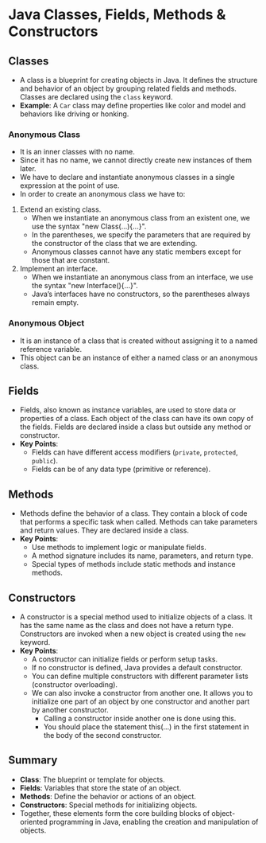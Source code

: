 # Java Classes, Fields, Methods & Constructors

## Classes
- A class is a blueprint for creating objects in Java. It defines the structure and behavior of an object by grouping 
  related fields and methods. Classes are declared using the `class` keyword.
- **Example**: A `Car` class may define properties like color and model and behaviors like driving or honking.

### Anonymous Class
- It is an inner classes with no name.
- Since it has no name, we cannot directly create new instances of them later.
- We have to declare and instantiate anonymous classes in a single expression at the point of use.
- In order to create an anonymous class we have to:
1. Extend an existing class.
   - When we instantiate an anonymous class from an existent one, we use the syntax "new Class(...){...}".
   - In the parentheses, we specify the parameters that are required by the constructor of the class
     that we are extending.
   - Anonymous classes cannot have any static members except for those that are constant.
2. Implement an interface.
   - When we instantiate an anonymous class from an interface, we use the syntax "new Interface(){...}".
   - Java’s interfaces have no constructors, so the parentheses always remain empty.
### Anonymous Object
- It is an instance of a class that is created without assigning it to a named reference variable.
- This object can be an instance of either a named class or an anonymous class.


## Fields
- Fields, also known as instance variables, are used to store data or properties of a class. Each object of the class can 
 have its own copy of the fields. Fields are declared inside a class but outside any method or constructor.
- **Key Points**:
  - Fields can have different access modifiers (`private`, `protected`, `public`).
  - Fields can be of any data type (primitive or reference).

## Methods
- Methods define the behavior of a class. They contain a block of code that performs a specific task when called. 
  Methods can take parameters and return values. They are declared inside a class.
- **Key Points**:
  - Use methods to implement logic or manipulate fields.
  - A method signature includes its name, parameters, and return type.
  - Special types of methods include static methods and instance methods.

## Constructors
- A constructor is a special method used to initialize objects of a class. It has the same name as the class and does not 
  have a return type. Constructors are invoked when a new object is created using the `new` keyword.
- **Key Points**:
  - A constructor can initialize fields or perform setup tasks.
  - If no constructor is defined, Java provides a default constructor.
  - You can define multiple constructors with different parameter lists (constructor overloading).
  - We can also invoke a constructor from another one. It allows you to initialize one part of an object by one 
    constructor and another part by another constructor. 
    - Calling a constructor inside another one is done using this.
    - You should place the statement this(...) in the first statement in the body of the second constructor.

## Summary
- **Class**: The blueprint or template for objects.
- **Fields**: Variables that store the state of an object.
- **Methods**: Define the behavior or actions of an object.
- **Constructors**: Special methods for initializing objects.
- Together, these elements form the core building blocks of object-oriented programming in Java, enabling the creation and 
  manipulation of objects.
